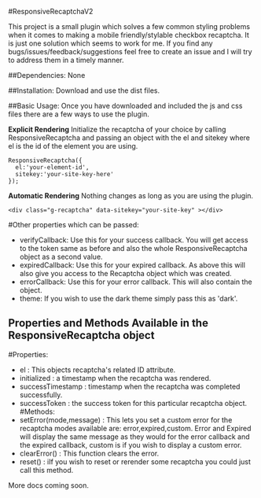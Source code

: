 #ResponsiveRecaptchaV2

This project is a small plugin which solves a few common styling problems when it comes to making a mobile friendly/stylable checkbox recaptcha. It is just one solution which seems to work for me. If you find any bugs/issues/feedback/suggestions feel free to create an issue and I will try to address them in a timely manner.

##Dependencies:
None

##Installation:
Download and use the dist files.

##Basic Usage:
Once you have downloaded and included the js and css files there are a few ways to use the plugin.

**Explicit Rendering**
Initialize the recaptcha of your choice by calling ResponsiveRecaptcha and passing an object with the el and sitekey where el is the id of the element you are using.
```
ResponsiveRecaptcha({
  el:'your-element-id',
  sitekey:'your-site-key-here' 
});
```

**Automatic Rendering**
Nothing changes as long as you are using the plugin.
```
<div class="g-recaptcha" data-sitekey="your-site-key" ></div>
```

#Other properties which can be passed:
- verifyCallback: Use this for your success callback. You will get access to the token same as before and also the whole ResponsiveRecaptcha object as a second value.
- expiredCallback: Use this for your expired callback. As above this will also give you access to the Recaptcha object which was created.
- errorCallback: Use this for your error callback. This will also contain the object.
- theme: If you wish to use the dark theme simply pass this as 'dark'.

## Properties and Methods Available in the ResponsiveRecaptcha object
#Properties:
- el : This objects recaptcha's related ID attribute.
- initialized : a timestamp when the recaptcha was rendered. 
- successTimestamp : timestamp when the recaptcha was completed successfully.
- successToken : the success token for this particular recaptcha object.
#Methods:
- setError(mode,message) : This lets you set a custom error for the recaptcha modes available are: error,expired,custom. Error and Expired will display the same message as they would for the error callback and the expired callback, custom is if you wish to display a custom error.
- clearError() : This function clears the error.
- reset() : iIf you wish to reset or rerender some recaptcha you could just call this method.

More docs coming soon.
